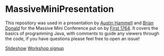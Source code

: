 # MassiveMiniPresentation

This repository was used in a presentation by [Austin Hammell](https://github.com/austinhammell) and [Brian Donald](https://github.com/0c370t) for the Massive Mini Conference put on by [First 1764](http://www.first1764.com).
It covers the basics of programming Java, with comments to guide any viewers through the code, if you have questions please feel free to open an issue!

[Slideshow](https://docs.google.com/presentation/d/1JAwJB0JaClXmwh3xNkxRTiCuRCuQGHvoEWqbSJAgv-E/edit?usp=sharing)
[Workshop signup](https://docs.google.com/forms/d/e/1FAIpQLSfwxBYE6cTBzBcqUhryJiDmRgB2dmGV8fcrZwAtvHpzZH_0xg/viewform?usp=sf_link)
